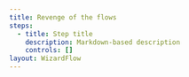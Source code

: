 ```yaml
---
title: Revenge of the flows
steps:
  - title: Step title
    description: Markdown-based description
    controls: []
layout: WizardFlow
---
```

